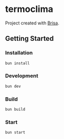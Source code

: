 # termoclima

Project created with [Brisa](https://github.com/brisa-build/brisa).

## Getting Started

### Installation

```bash
bun install
```

### Development

```bash
bun dev
```

### Build

```bash
bun build
```

### Start

```bash
bun start
```


